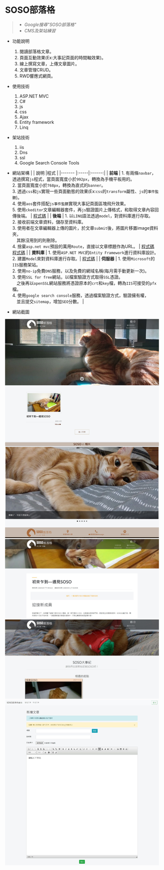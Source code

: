 # SOSO部落格
> * _Google搜尋"SOSO部落格"_  
> * _CMS及架站練習_   

* 功能說明
  1. 閱讀部落格文章。
  2. 頁面互動效果(Ex:大事記頁面的時間軸效果)。
  3. 線上撰寫文章，上傳文章圖片。
  4. 文章管理CRUD。
  5. RWD響應式網頁。
 
* 使用技術
  1. ASP.NET MVC
  2. C#
  3. js
  4. css
  5. Ajax
  6. Entity framework
  7. Linq

* 架站技術
  1. iis
  2. Dns
  3. ssl
  4. Google Search Console Tools
  
* 網站架構
  |        | 說明 |程式 |
  |------- |:-----|:------:|
  | **前端**   |  1. 有兩條`navbar`，透過撰寫`js`程式，當頁面寬度小於`992px`，轉換為手機平板用的。 <br>2. 當頁面寬度小於`768px`，轉換為直式的`banner`。</br> 3. 透過`css`和`js`實現一些頁面動態的效果(Ex:`css`的`transform`屬性、`js`的`事件監聽`)。</br>4. 使用`aos`套件搭配`js事件監聽`實現大事記頁面區塊飛升效果。</br>5. 使用`ckeditor`文章編輯器套件，再`js`驗證圖片上傳格式，和取得文章內容回傳後端。 |  [程式碼](https://github.com/hank444tw/0110Work_online/tree/newmaster/0110Work/Views) |
  | **後端**   |  1. 以`LINQ`語法透過`model`，對資料庫進行存取。</br> 2. 接收前端文章資料，儲存至資料庫。</br> 3. 使用者在文章編輯器上傳的圖片，於文章`submit`後，將圖片移置image資料夾，</br>&emsp;其餘沒用到的則刪除。</br> 4. 捨棄`asp.net mvc`預設的萬用`Route`，直接以文章標題作為URL。 |  [程式碼](https://github.com/hank444tw/0110Work_online/blob/newmaster/0110Work/Controllers/HomeController.cs)</br> [程式碼](https://github.com/hank444tw/0110Work_online/blob/newmaster/0110Work/App_Start/RouteConfig.cs) |
  | **資料庫** | 1. 使用`ASP.NET MVC`的`Entity Framework`進行資料庫設計。</br> 2. 建置`Model`來對資料庫進行存取。| [程式碼](https://github.com/hank444tw/0110Work_online/tree/newmaster/0110Work/Models) |
  | **伺服器** |  1. 使用`Microsoft`的`IIS`服務架站。</br> 2. 使用`no-ip`免費`DNS`服務，以及免費的網域名稱(每月需手動更新一次)。</br> 3. 使用`SSL for free`網站，以檔案驗證方式取得`SSL`憑證。</br>&emsp;之後再以`openSSL`網站服務將憑證原本的`crt`和`key`檔，轉為`IIS`可接受的`pfx`檔。</br> 4. 使用`google search console`服務，透過檔案驗證方式，驗證擁有權，</br>&emsp;並且提交`sitemap`，增加`SEO`分數。 |     

* 網站截圖
<img src="https://github.com/hank444tw/0110Work_online/blob/newmaster/Demo1.jpg" stryle="float:right" />  

<img src="https://github.com/hank444tw/0110Work_online/blob/newmaster/Demo2.jpg" stryle="float:right" />    

<img src="https://github.com/hank444tw/0110Work_online/blob/newmaster/Demo3.jpg" stryle="float:right" />     

<img src="https://github.com/hank444tw/0110Work_online/blob/newmaster/Demo4.jpg" stryle="float:right" />
